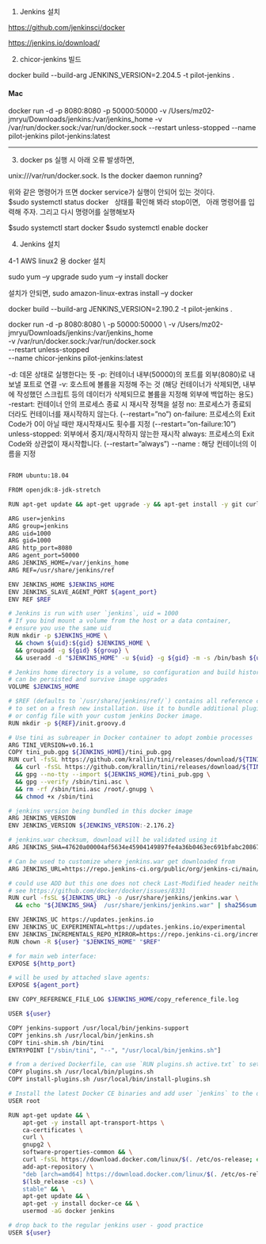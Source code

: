 
1. Jenkins 설치

https://github.com/jenkinsci/docker

https://jenkins.io/download/


2. chicor-jenkins  빌드 

docker build --build-arg JENKINS_VERSION=2.204.5 -t pilot-jenkins .


#### Mac
docker run -d -p 8080:8080 -p 50000:50000 -v /Users/mz02-jmryu/Downloads/jenkins:/var/jenkins_home -v /var/run/docker.sock:/var/run/docker.sock --restart unless-stopped --name pilot-jenkins pilot-jenkins:latest


---

3. docker ps 실행 시 아래 오류 발생하면,

unix:///var/run/docker.sock. Is the docker daemon running?

위와 같은 명령어가 뜨면 docker service가 실행이 안되어 있는 것이다.
 
$sudo systemctl status docker
 
상태를 확인해 봐라 stop이면,
 
아래 명령어를 입력해 주자. 그리고 다시 명령어를 실행해보자

$sudo systemctl start docker
$sudo systemctl enable docker


4. Jenkins 설치

4-1 AWS linux2 용 docker 설치

sudo yum –y upgrade
sudo yum –y install docker

설치가 안되면,
sudo amazon-linux-extras install –y docker




docker build --build-arg JENKINS_VERSION=2.190.2 -t pilot-jenkins .

docker run -d -p 8080:8080 \ 
            -p 50000:50000 \ 
            -v /Users/mz02-jmryu/Downloads/jenkins:/var/jenkins_home \
            -v /var/run/docker.sock:/var/run/docker.sock \
            --restart unless-stopped \
            --name chicor-jenkins pilot-jenkins:latest




-d: 데몬 상태로 실행한다는 뜻
-p: 컨테이너 내부(50000)의 포트를 외부(8080)로 내보낼 포트로 연결
-v: 호스트에 볼륨을 지정해 주는 것 (해당 컨테이너가 삭제되면, 내부에 작성했던 스크립트 등의 데이터가 삭제되므로 볼륨을 지정해 외부에 백업하는 용도)
-restart: 컨테이너 안의 프로세스 종료 시 재시작 정책을 설정
 no: 프로세스가 종료되더라도 컨테이너를 재시작하지 않는다. (--restart=”no”)
 on-failure: 프로세스의 Exit Code가 0이 아닐 때만 재시작재시도 횟수를 지정 (--restart=”on-failure:10”)
 unless-stopped: 외부에서 중지/재시작하지 않는한 재시작
 always: 프로세스의 Exit Code와 상관없이 재시작합니다. (--restart=”always”)
--name : 해당 컨테이너의 이름을 지정

```bash 

FROM ubuntu:18.04

FROM openjdk:8-jdk-stretch

RUN apt-get update && apt-get upgrade -y && apt-get install -y git curl && rm -rf /var/lib/apt/lists/*

ARG user=jenkins
ARG group=jenkins
ARG uid=1000
ARG gid=1000
ARG http_port=8080
ARG agent_port=50000
ARG JENKINS_HOME=/var/jenkins_home
ARG REF=/usr/share/jenkins/ref

ENV JENKINS_HOME $JENKINS_HOME
ENV JENKINS_SLAVE_AGENT_PORT ${agent_port}
ENV REF $REF

# Jenkins is run with user `jenkins`, uid = 1000
# If you bind mount a volume from the host or a data container,
# ensure you use the same uid
RUN mkdir -p $JENKINS_HOME \
  && chown ${uid}:${gid} $JENKINS_HOME \
  && groupadd -g ${gid} ${group} \
  && useradd -d "$JENKINS_HOME" -u ${uid} -g ${gid} -m -s /bin/bash ${user}

# Jenkins home directory is a volume, so configuration and build history
# can be persisted and survive image upgrades
VOLUME $JENKINS_HOME

# $REF (defaults to `/usr/share/jenkins/ref/`) contains all reference configuration we want
# to set on a fresh new installation. Use it to bundle additional plugins
# or config file with your custom jenkins Docker image.
RUN mkdir -p ${REF}/init.groovy.d

# Use tini as subreaper in Docker container to adopt zombie processes
ARG TINI_VERSION=v0.16.1
COPY tini_pub.gpg ${JENKINS_HOME}/tini_pub.gpg
RUN curl -fsSL https://github.com/krallin/tini/releases/download/${TINI_VERSION}/tini-static-$(dpkg --print-architecture) -o /sbin/tini \
  && curl -fsSL https://github.com/krallin/tini/releases/download/${TINI_VERSION}/tini-static-$(dpkg --print-architecture).asc -o /sbin/tini.asc \
  && gpg --no-tty --import ${JENKINS_HOME}/tini_pub.gpg \
  && gpg --verify /sbin/tini.asc \
  && rm -rf /sbin/tini.asc /root/.gnupg \
  && chmod +x /sbin/tini

# jenkins version being bundled in this docker image
ARG JENKINS_VERSION
ENV JENKINS_VERSION ${JENKINS_VERSION:-2.176.2}

# jenkins.war checksum, download will be validated using it
ARG JENKINS_SHA=47620a00004af5634e45904149897fe4a36b0463ec691bfabc2086779f90f127

# Can be used to customize where jenkins.war get downloaded from
ARG JENKINS_URL=https://repo.jenkins-ci.org/public/org/jenkins-ci/main/jenkins-war/${JENKINS_VERSION}/jenkins-war-${JENKINS_VERSION}.war

# could use ADD but this one does not check Last-Modified header neither does it allow to control checksum
# see https://github.com/docker/docker/issues/8331
RUN curl -fsSL ${JENKINS_URL} -o /usr/share/jenkins/jenkins.war \
  && echo "${JENKINS_SHA}  /usr/share/jenkins/jenkins.war" | sha256sum -c -

ENV JENKINS_UC https://updates.jenkins.io
ENV JENKINS_UC_EXPERIMENTAL=https://updates.jenkins.io/experimental
ENV JENKINS_INCREMENTALS_REPO_MIRROR=https://repo.jenkins-ci.org/incrementals
RUN chown -R ${user} "$JENKINS_HOME" "$REF"

# for main web interface:
EXPOSE ${http_port}

# will be used by attached slave agents:
EXPOSE ${agent_port}

ENV COPY_REFERENCE_FILE_LOG $JENKINS_HOME/copy_reference_file.log

USER ${user}

COPY jenkins-support /usr/local/bin/jenkins-support
COPY jenkins.sh /usr/local/bin/jenkins.sh
COPY tini-shim.sh /bin/tini
ENTRYPOINT ["/sbin/tini", "--", "/usr/local/bin/jenkins.sh"]

# from a derived Dockerfile, can use `RUN plugins.sh active.txt` to setup ${REF}/plugins from a support bundle
COPY plugins.sh /usr/local/bin/plugins.sh
COPY install-plugins.sh /usr/local/bin/install-plugins.sh

# Install the latest Docker CE binaries and add user `jenkins` to the docker group
USER root

RUN apt-get update && \
    apt-get -y install apt-transport-https \
    ca-certificates \
    curl \
    gnupg2 \
    software-properties-common && \
    curl -fsSL https://download.docker.com/linux/$(. /etc/os-release; echo "$ID")/gpg > /tmp/dkey; apt-key add /tmp/dkey && \
    add-apt-repository \
    "deb [arch=amd64] https://download.docker.com/linux/$(. /etc/os-release; echo "$ID") \
    $(lsb_release -cs) \
    stable" && \
    apt-get update && \
    apt-get -y install docker-ce && \
    usermod -aG docker jenkins

# drop back to the regular jenkins user - good practice
USER ${user} 


```
